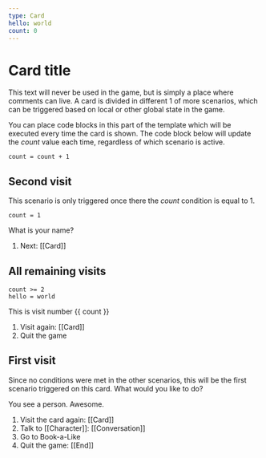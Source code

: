 ```yaml
---
type: Card
hello: world
count: 0
---
```


# Card title

This text will never be used in the game, but is simply a place where comments can live. A card is divided in different 1 of more scenarios, which can be triggered based on local or other global state in the game.

You can place code blocks in this part of the template which will be executed every time the card is shown. The code block below will update the _count_ value each time, regardless of which scenario is active.

```set-state
count = count + 1
```

## Second visit

This scenario is only triggered once there the _count_ condition is equal to 1.

```condition
count = 1
```

What is your name?

1. Next: [[Card]]

## All remaining visits

```condition
count >= 2
hello = world
```

This is visit number {{ count }}

1. Visit again: [[Card]]
2. Quit the game

## First visit

Since no conditions were met in the other scenarios, this will be the first scenario triggered on this card. What would you like to do?

You see a person. Awesome.

1. Visit the card again: [[Card]]
2. Talk to [[Character]]: [[Conversation]]
3. Go to Book-a-Like
4. Quit the game: [[End]]
